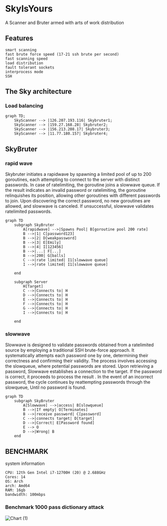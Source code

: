 # SkyIsYours
A Scanner and Bruter armed with arts of work distribution

## Features
```
smart scanning
fast brute force speed (17-21 ssh brute per second)
fast scanning speed
load distribution
fault tolerant sockets
interprocess mode
SSH
```

## The Sky architecture
### Load balancing
```mermaid
graph TD;
    SkyScanner --> |126.207.193.116| Skybruter1;
    SkyScanner --> |159.27.168.28| Skybruter2;
    SkyScanner --> |156.213.208.17| Skybruter3;
    SkyScanner --> |11.77.180.157| Skybruter4;
```

## SkyBruter
### rapid wave

Skybruter initiates a rapidwave by spawning a limited pool of up to 200 goroutines, each attempting to connect to the server with distinct passwords. In case of ratelimiting, the goroutine joins a slowwave queue. If the result indicates an invalid password or ratelimiting, the goroutine relinquishes its position, allowing other goroutines with different passwords to join. Upon discovering the correct password, no new goroutines are allowed, and slowwave is canceled. If unsuccessful, slowwave validates ratelimited passwords.

```mermaid
graph TD
    subgraph SkyBruter
        A[rapidwave] -->|Spawns Pool| B[goroutine pool 200 rate]
        B -->|1| C[password123]
        B -->|2| D[weakpassword]
        B -->|3| E[Emily]
        B -->|4| I[123456]
        B -->|...| F[...]
        B -->|200| G[balls]
        C -->|rate limited| I1[slowwave queue]
        I -->|rate limited| I1[slowwave queue]

    end

    subgraph Server
        H[Target]
        C -->|Connects to| H
        D -->|Connects to| H
        E -->|Connects to| H
        F -->|Connects to| H
        G -->|Connects to| H
        I -->|Connects to| H

    end
```

### slowwave
Slowwave is designed to validate passwords obtained from a ratelimited source by employing a traditional SSH brute-force approach. It systematically attempts each password one by one, determining their correctness and confirming their validity. The process involves accessing the slowqueue, where potential passwords are stored. Upon retrieving a password, Slowwave establishes a connection to the target. If the password is correct, it proceeds to process the result . In the event of an incorrect password, the cycle continues by reattempting passwords through the slowqueue, Until no password is found.

```mermaid
graph TD
    subgraph SkyBruter
        A[Slowwave] -->|access| B[slowqueue]
        B -->|If empty| O[Terminates]
        B -->|receive password| C[password]
        C -->|connects target| D[target]
        D -->|Correct| E[Password found]
        E --> O
        D -->|Wrong| B
    end
```
## BENCHMARK

system information
```
CPU: 12th Gen Intel i7-12700H (20) @ 2.688GHz
Cores: 14
OS: Arch
arch: Amd64
RAM: 16gb
bandwidth: 100mbps
```


### Benchmark 1000 pass dictionary attack

![Chart (1)](https://github.com/polymaster3313/SkyIsYours/assets/93959737/9091ed91-da20-4c66-85ab-1777bcbfc607)
